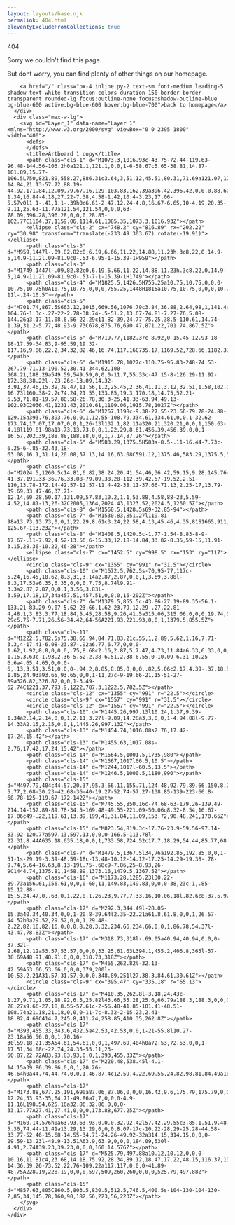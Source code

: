 ```yaml
---
layout: layouts/base.njk
permalink: 404.html
eleventyExcludeFromCollections: true
---
```


<style>.cls-1{fill:#d6b49a;}.cls-1,.cls-10,.cls-11,.cls-13,.cls-14,.cls-15,.cls-17,.cls-2,.cls-4,.cls-5,.cls-6{stroke:#000;}.cls-1,.cls-11,.cls-13,.cls-14,.cls-16,.cls-8{stroke-linecap:round;stroke-linejoin:round;}.cls-1,.cls-10,.cls-11,.cls-12,.cls-13,.cls-14,.cls-15,.cls-16,.cls-17,.cls-2,.cls-3,.cls-4,.cls-5,.cls-6,.cls-7,.cls-8,.cls-9{stroke-width:3px;}.cls-2{fill:#020202;}.cls-10,.cls-12,.cls-15,.cls-17,.cls-2,.cls-3,.cls-4,.cls-5,.cls-6,.cls-7,.cls-9{stroke-miterlimit:10;}.cls-3{fill:#818181;}.cls-12,.cls-16,.cls-3,.cls-7,.cls-8,.cls-9{stroke:#191818;}.cls-4{fill:#dcdbda;}.cls-5{fill:#4ea7f1;}.cls-14,.cls-6{fill:#f8f3ed;}.cls-16,.cls-7{fill:#333;}.cls-13,.cls-8{fill:none;}.cls-9{fill:#f8f59c;}.cls-10,.cls-11{fill:#f3d2c9;}.cls-15{fill:#8bb174;}.cls-17{fill:#da4e22;}</style>

<main>
  <div class="h-screen w-screen flex items-center">
    <div class="container flex flex-col md:flex-row items-center justify-center px-5 text-gray-700">
      <div class="mx-auto max-w-md">
        <div class="text-5xl font-dark font-bold">404</div>
        <p class="text-2xl md:text-3xl font-light leading-normal">Sorry we couldn't find this page. </p>
        <p class="mb-8">But dont worry, you can find plenty of other things on our homepage.</p>

        <a href="/" class="px-4 inline py-2 text-sm font-medium leading-5 shadow text-white transition-colors duration-150 border border-transparent rounded-lg focus:outline-none focus:shadow-outline-blue bg-blue-600 active:bg-blue-600 hover:bg-blue-700">back to homepage</a>
      </div>
      <div class="max-w-lg">
        <svg id="Layer_1" data-name="Layer 1" xmlns="http://www.w3.org/2000/svg" viewBox="0 0 2395 1800" width="400">
          <defs>
          </defs>
          <title>Artboard 1 copy</title>
          <path class="cls-1" d="M1073.3,1016.93c-43.75-72.44-119.63-96.48-144.56-103.2h0a121.1,121.1,0,0,1-6-58.67c5.65-38.81,14.87-101.89,15.77-106.5L750,821.89,558.27,886.31c3.64,3,51.12,45.51,80.31,71.69a121.07,121.07,0,0,1,33,48.89h0c-14.84,21.13-57.72,88.19-44.92,171.84,12.09,79,67.16,129,103.83,162.39a396.42,396.42,0,0,0,88,60.44,121.54,121.54,0,0,0,98.43,19.6c5.76-1.34,16.84-4.18,27.22-7.38,4.58-1.42,10.4-3.23,17.06-5.57v0l1.1-.41,1.1-.39h0c6.61-2.47,12.24-4.8,16.67-6.65,10-4.19,20.35-9.11,25.63-11.77a121.54,121.54,0,0,0,63-78.09,396.28,396.28,0,0,0,28.85-102.77C1104.37,1159.06,1114.61,1085.35,1073.3,1016.93Z"></path>
          <ellipse class="cls-2" cx="748.2" cy="816.89" rx="202.22" ry="30.98" transform="translate(-233.49 303.67) rotate(-19.91)"></ellipse>
          <path class="cls-3" d="M959,1447l-.09,82.82c0,6.19,6.66,11.22,14.88,11.23h.3c8.22,0,14.9-5,14.9-11.2l.09-81.9c0-.53-6.95-1-15.39-1H959"></path>
          <path class="cls-3" d="M1749,1447l-.09,82.82c0,6.19,6.66,11.22,14.88,11.23h.3c8.22,0,14.9-5,14.9-11.2l.09-81.9c0-.53-7-1-15.39-1H1749"></path>
          <path class="cls-4" d="M1825.5,1426.5H755.25a10.75,10.75,0,0,0-10.75,10.75h0A10.75,10.75,0,0,0,755.25,1448H1815a10.75,10.75,0,0,0,10.74-11l-.24-10.5"></path>
          <path class="cls-5" d="M701.74,867.5S663.12,1015,669.56,1076.79c3.84,36.88,2.64,98,1,141.4a52.4,52.4,0,0,1-104.76-1.3c-.27-22-2.78-38.74-.5-51.2,13.67-74.81-7.27-76,5.08-144.26q3.17-11.08,6.56-22.29c11.82-39,24.77-75.25,38.5-110.61,14.74-1.39,31.2-5.77,48.93-9.73C678,875.76,690.47,871.22,701.74,867.5Z"></path>
          <path class="cls-5" d="M719.77,1182.37c-8.92,0-15.45-12.93-18-18-17.59-34.83,9-95.59,19.32-117.16,9.86,22.2,34.32,82.46,16.74,117.16C735.17,1169.52,728.66,1182.37,719.77,1182.37Z"></path>
          <path class="cls-6" d="M1915.78,1027c-110.75-95.83-248-74.53-267.79-71.13-190.52,30.41-344.62,100-368.21,188.29a549.59,549.59,0,0,0-11.7,55.33c-47.15-8-126.29-11.92-172.38,38.22l-.23.26c-13.09,14.32-3.91,37.46,15.39,39.47,11.56,1.2,25.45,2.36,41.11,3.12,32.51,1.58,102.09,52,145.66,85.51A156.16,156.16,0,0,0,1404.34,1419l.66,0c12.09,8.11,44,27.11,88.17,26.43a153,153,0,0,0,66.95-16.73l160.38-2.2c74.24,21.55,133.85,19.3,170.18,14.75,52.21-6.53,71.81-19.57,80.58-26.78,30.3-25,41.33-63.94,49.13-102.93C2036.41,1231.43,2010.61,1109.06,1915.78,1027Z"></path>
          <path class="cls-6" d="M1267,1198c-9.38-27.55-23.66-79.78-24.88-129.15a393.76,393.76,0,0,1,12.55-108.79,334.61,334.61,0,0,1-32.62-173.74,17.07,17.07,0,0,1,26-13l132.1,82.11a320.21,320.21,0,0,1,150.63-4.18l119.81-98a13.73,13.73,0,0,1,22.29,8.61,456.39,456.39,0,0,1-16.57,202.39,188.88,188.88,0,0,1,7.14,87.26"></path>
          <path class="cls-5" d="M583.29,1375.5H583s-8.5-.11-16.44-7.73c-6.25-6-.85-32.43,18-63.08,16.1,31.14,20.08,57.13,14.16,63.08C591.12,1375.46,583.29,1375.5,583.29,1375.5Z"></path>
          <path class="cls-7" d="M2024.5,1260.5c14.81,6.82,38.24,20.41,54,46,36.42,59.15,9.28,145.76-41.37,191.33-36.76,33.08-79.09,38.28-112.39,42.57-19.52,2.51-110,13.78-172.14-42.57-12.57-11.4-42-38.11-37.66-71.13,2.25-17,13.79-39.69,33.47-46,37.71-12.14,60.28,50.17,131.09,57.83,10.2,1.1,53.88,4.58,88-23,5.59-4.52,14.81-13,26-32C2005,1364,2024.43,1323.52,2024.5,1260.5Z"></path>
          <path class="cls-8" d="M1560.5,1428.5s69-32,85-94"></path>
          <path class="cls-7" d="M1530.83,851.27l119.81-98a13.73,13.73,0,0,1,22.29,8.61c3.24,22.58,4.13,45.46,4.35,81S1665,911,1656.5,964.5a284.8,284.8,0,0,0-125.67-113.23Z"></path>
          <path class="cls-8" d="M1408.5,1420.5c-1.77-1.54-8.83-8-9-17.67-.11-7.92,4.52-13.56,6-15.33,12.18-14.84,33.82-8.35,59-15,11.91-3.15,28.36-10.22,46-28"></path>
          <ellipse class="cls-7" cx="1452.5" cy="998.5" rx="153" ry="117"></ellipse>
          <circle class="cls-9" cx="1355" cy="991" r="31.5"></circle>
          <path class="cls-10" d="M1672.5,762.5s-70,95-77,117c-5.24,16.45,18.62,8.3,31,3.14a2.87,2.87,0,0,1,3.69,3.88l-8.3,17.53a6.35,6.35,0,0,0,7.75,8.74l9.91-3.3a2.87,2.87,0,0,1,3.56,3.83l-3.59,17.18,17,34a457.51,457.51,0,0,0,16-202Z"></path>
          <path class="cls-7" d="M1379.5,855.5c-43.86-27.19-89.35-56.1-133.21-83.29-9.07-5.62-23.66,1.62-23.79,12.29-.27,22.81-4,48.1,3,83,3.77,18.84,5.45,28.58,9.26,41.5a315.06,315.06,0,0,0,19.74,50.5,199,199,0,0,1,18-29c5.75-7.71,26.56-34.42,64-56A221.93,221.93,0,0,1,1379.5,855.5Z"></path>
          <path class="cls-11" d="M1222.5,782.5s75.38,65.94,84.71,83.21c.55,1,2.89,5.62,1.16,7.71-3.3,4-17.41-6.08-23.87-.92a6.77,6.77,0,0,0-1.62,1.92,8,8,0,0,0,.75,8.68c2.16,2.87,5,7.47,4.73,11.84a6.33,6.33,0,0,1-1.15,3.63c-1.93,2.36-5.52,2.38-6.51,2.38-6.55,0-10.09-6.31-10.25-6.6a4.65,4.65,0,0,0-6,.13,3.51,3.51,0,0,0-.94,2,8.85,8.85,0,0,0,.82,5.06c2.17,4.39-.37,18.55-1.85,24.93a93.65,93.65,0,0,1-11,27c-9-19.66-21.15-51-27-89a326.82,326.82,0,0,1-3.49-62.74C1221.37,793.9,1222,787.3,1222.5,782.5Z"></path>
          <circle class="cls-12" cx="1355" cy="991" r="22.5"></circle>
          <circle class="cls-9" cx="1557" cy="991" r="31.5"></circle>
          <circle class="cls-12" cx="1557" cy="991" r="22.5"></circle>
          <path class="cls-10" d="M1445.26,997.13l10.24,1.37,9.39-1.34a2.14,2.14,0,0,1,2.11,3.27l-9.09,14.28a3,3,0,0,1-4.94.08l-9.77-14.33A2.15,2.15,0,0,1,1445.26,997.13Z"></path>
          <path class="cls-13" d="M1454.74,1016.08s2.76,17.42-17.24,15.42"></path>
          <path class="cls-13" d="M1455.63,1017.08s-2.76,17.42,17.24,15.42"></path>
          <path class="cls-14" d="M1664.5,1001.5,1735,980"></path>
          <path class="cls-14" d="M1667,1017l66.5,10.5"></path>
          <path class="cls-14" d="M1244,1017l-60.5,13.5"></path>
          <path class="cls-14" d="M1246.5,1000.5,1180,990"></path>
          <path class="cls-15" d="M497.79,404c44.57,20.37,95.3,66.11,155.71,124.48,92.79,89.66,150.8,234.43,169,289-5.77,2.68-30.23-42.68-36-40-19.27-52.74-57.27-138.85-139-223-66.8-68.78-125-119.67-172-142Z"></path>
          <path class="cls-15" d="M745.55,850.16c-74.68-63-179.26-139.49-214.14-152.89-89.78-34.5-169.48-49.55-221.09-50.06q8.32-8.54,16.67-17.06c49-.22,119.61,13.39,199,41,31.84,11.09,153.72,90.48,241,170.65Z"></path>
          <path class="cls-15" d="M823.54,819.3c-17.76-23.9-59.56-97.14-83.92-120.77a597.13,597.13,0,0,0-166.5-113.78l-22.31,8.44A635.18,635.18,0,0,1,733.58,724.52c17.7,18.29,54.44,85.77,68.42,104Z"></path>
          <path class="cls-7" d="M1479.5,1367.5l34,76a192.85,192.85,0,0,1-51-1s-29.19-3.39-48.59-18c-13.48-10.12-14.12-17.25-14.29-19.38-.78-9.74,5.64-16.63,8.13-19l.75-.68c9-7.86,25-8.93,26-9C1444.74,1375.81,1458.89,1373.16,1479.5,1367.5Z"></path>
          <path class="cls-16" d="M1173.28,1285.23l30.22-89.73a156.61,156.61,0,0,0-60,11,149.83,149.83,0,0,0-38,23c-1,.85-15,12.88-15.5,24.47,0,.63,0,1.22,0,1.26.23,9.77,7.33,16,10.06,18l.82.6c8.37,5.92,18.58,5.26,33.63,5.63,8.49.21,12.73.32,18,1A113.17,113.17,0,0,1,1173.28,1285.23Z"></path>
          <path class="cls-17" d="M292.3,344.49l-28.05-15.3a40.34,40.34,0,0,1-20.8-39.64l2.35-22.21a61.8,61.8,0,0,1,26.57-44.52h0a29.52,29.52,0,0,1,29.48-2.22,82.16,82.16,0,0,0,8.28,3.32,234.66,234.66,0,0,1,86.78,54.37l-43.47,78.83Z"></path>
          <path class="cls-17" d="M318.73,318l-.69.05a40.94,40.94,0,0,0-37,32l-2.68,12.12a53.57,53.57,0,0,0,33.25,61.63L394.1,455.2,406.8,365l-57-38.69A48.91,48.91,0,0,0,318.73,318Z"></path>
          <path class="cls-17" d="M465,262.82l-32.13-42.59A53.66,53.66,0,0,0,379,200l-10.53,2.21A31.57,31.57,0,0,0,348.89,251l27,38.3,84.61,30.61Z"></path>
          <circle class="cls-9" cx="395.47" cy="335.18" r="65.13"></circle>
          <path class="cls-17" d="M410.35,262.8l-3.18,24.43c-1.27,9.71,1.05,18.92,6.5,25.82l43.66,55.28,25.6,66.79a188.3,188.3,0,0,0,13.53-28.27s9.66-27.18,8.55-57.61c-2-56.48-41.85-101.41-48.51-108.74a21.18,21.18,0,0,0-11-7c-8.32-2-15.23,2.41-18.82,4.69C414.7,245.8,411.24,258.85,410.35,262.8Z"></path>
          <path class="cls-17" d="M393,455.33,343.6,432.5a42.53,42.53,0,0,1-21-55.8l10.27-23.18a56,56,0,0,1,70.16-30l59.18,21.35A54.61,54.61,0,0,1,497.69,404h0a72.53,72.53,0,0,1-17.51,34.08c-22.74,24.35-55.11,23-60.87,22.72A83.93,83.93,0,0,1,393,455.33Z"></path>
          <path class="cls-17" d="M220.48,538.45l-4.1-14.15a39.86,39.86,0,0,1,20.26-46.64h0a44.74,44.74,0,0,1,46.87,4c12.59,4.22,69.55,24.82,98.81,84.49a161.75,161.75,0,0,1,16.25,66.83A8.26,8.26,0,0,1,386,640.17Z"></path>
          <path class="cls-17" d="M173.88,677.25,191,690a87.06,87.06,0,0,0,16.42,9.6,175.79,175.79,0,0,0,21.43,7.83c15.81,4.64,54.81,16.06,98.18.1,33.26-12.24,53.93-35,64.71-49.86a7,7,0,0,0-4.9-11.16L198.54,625.16a32.86,32.86,0,0,0-33,17.77A27.41,27.41,0,0,0,173.88,677.25Z"></path>
          <path class="cls-17" d="M160.14,576h0a63.93,63.93,0,0,0,32.92,42l57.42,29.55c3.85,1.51,9.48,3.61,16.37,5.82a265.52,265.52,0,0,0,45,10.4c27.27,3.24,57.36-5.36,74.44-11.41a13.29,13.29,0,0,0,8.07-17c-10.22-28.29-25.28-44.58-33.77-52.46-15.68-14.55-34.71-24.26-49.92-32a314.15,314.15,0,0,0-29.59-13.23l-48.9-13.51A63.9,63.9,0,0,0,184.09,530l-4.91,2.74A39.23,39.23,0,0,0,160.14,576Z"></path>
          <path class="cls-17" d="M525.79,497.88a10.12,10.12,0,0,0-10.16,11.81c4,23.68,14.18,75.92,28.34,89.12,18.47,17.22,48.15,116.37,130.7,95.46,56.68-14.36,39.26-73.52,22.76-109.22a117,117,0,0,0-41.89-48.75A228.19,228.19,0,0,0,597,509,260,260,0,0,0,525.79,497.88Z"></path>
          <path class="cls-15" d="M857.63,805C860.5,803.5,830.5,512.5,746.5,400.5s-104-130-104-130-2,85,34,145,78,160,90,182,56,223,56,223Z"></path>
        </svg>
      </div>
    </div>
  </div>
</main>

<!--

Read more: https://www.11ty.dev/docs/quicktips/not-found/

This will work for both GitHub pages and Netlify:

* https://help.github.com/articles/creating-a-custom-404-page-for-your-github-pages-site/
* https://www.netlify.com/docs/redirects/#custom-404

-->
